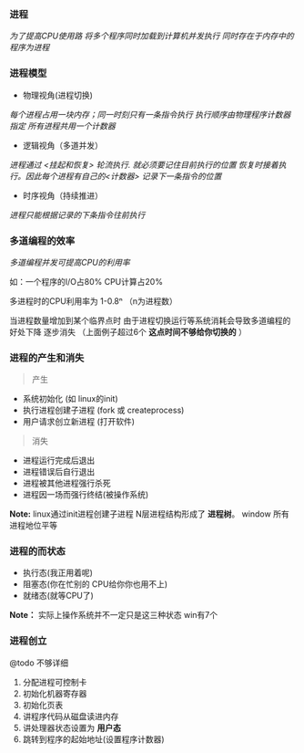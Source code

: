 ###  进程

*为了提高CPU使用路 将多个程序同时加载到计算机并发执行 同时存在于内存中的程序为进程*

### 进程模型


-  物理视角(进程切换)

*每个进程占用一块内存；同一时刻只有一条指令执行 执行顺序由物理程序计数器指定 所有进程共用一个计数器*

-  逻辑视角（多道并发）

*进程通过 <挂起和恢复> 轮流执行. 就必须要记住目前执行的位置 恢复时接着执行。因此每个进程有自己的<计数器> 记录下一条指令的位置*

-  时序视角（持续推进）

*进程只能根据记录的下条指令往前执行*


### 多道编程的效率

*多道编程并发可提高CPU的利用率*

如：一个程序的I/O占80% CPU计算占20% 

多进程时的CPU利用率为 1-0.8ⁿ  （n为进程数）

当进程数量增加到某个临界点时 由于进程切换运行等系统消耗会导致多道编程的好处下降 逐步消失 （上面例子超过6个 **这点时间不够给你切换的** ）


### 进程的产生和消失

> 产生

- 系统初始化 (如 linux的init)
- 执行进程创建子进程 (fork 或 createprocess)
- 用户请求创立新进程 (打开软件)

> 消失

- 进程运行完成后退出
- 进程错误后自行退出
- 进程被其他进程强行杀死
- 进程因一场而强行终结(被操作系统)

**Note:** linux通过init进程创建子进程 N层进程结构形成了 **进程树**。 window 所有进程地位平等 

### 进程的而状态

- 执行态(我正用着呢)
- 阻塞态(你在忙别的 CPU给你你也用不上)
- 就绪态(就等CPU了)

**Note：** 实际上操作系统并不一定只是这三种状态 win有7个

### 进程创立

@todo 不够详细 

1. 分配进程可控制卡
2. 初始化机器寄存器
3. 初始化页表
4. 讲程序代码从磁盘读进内存
5. 讲处理器状态设置为 **用户态**
6. 跳转到程序的起始地址(设置程序计数器)





  

